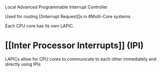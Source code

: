 Local Advanced Programmable Interrupt Controller

Used for routing [[Interrupt Request]]s in #Multi-Core systems

Each CPU core has its own LAPIC.

# [[Inter Processor Interrupts]] (IPI)
LAPICs allow for CPU cores to communicate to each other immediately and directly using IPIs

